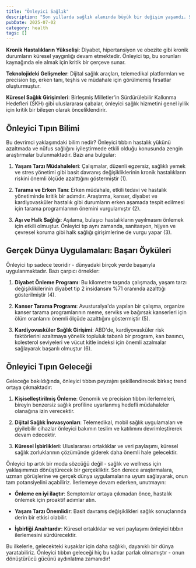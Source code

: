 ```yaml
---
title: "Önleyici Sağlık"
description: "Son yıllarda sağlık alanında büyük bir değişim yaşandı. Semptomlar ortaya çıktıktan sonra tıbbi y..."
pubDate: 2025-07-02
category: health
tags: []
---
```


**Kronik Hastalıkların Yükselişi**: Diyabet, hipertansiyon ve obezite gibi kronik durumların küresel yaygınlığı devam etmektedir. Önleyici tıp, bu sorunları kaynağında ele almak için kritik bir çerçeve sunar.

**Teknolojideki Gelişmeler**: Dijital sağlık araçları, telemedikal platformları ve precision tıp, erken tanı, teşhis ve müdahale için görülmemiş fırsatlar oluşturmuştur.

**Küresel Sağlık Girişimleri**: Birleşmiş Milletler'in Sürdürülebilir Kalkınma Hedefleri (SKH) gibi uluslararası çabalar, önleyici sağlık hizmetini genel iyilik için kritik bir bileşen olarak önceliklendirir.

## Önleyici Tıpın Bilimi

Bu devrimci yaklaşımdaki bilim nedir? Önleyici tıbbın hastalık yükünü azaltmada ve nüfus sağlığını iyileştirmede etkili olduğu konusunda zengin araştırmalar bulunmaktadır. Bazı ana bulgular:

1. **Yaşam Tarzı Müdahaleleri**: Çalışmalar, düzenli egzersiz, sağlıklı yemek ve stres yönetimi gibi basit davranış değişikliklerinin kronik hastalıkların riskini önemli ölçüde azalttığını göstermiştir (1).

2. **Tarama ve Erken Tanı**: Erken müdahale, etkili tedavi ve hastalık yönetiminde kritik bir adımdır. Araştırma, kanser, diyabet ve kardiyovasküler hastalık gibi durumların erken aşamada tespit edilmesi için tarama programlarının önemini vurgulamıştır (2).

3. **Aşı ve Halk Sağlığı**: Aşılama, bulaşıcı hastalıkların yayılmasını önlemek için etkili olmuştur. Önleyici tıp aynı zamanda, sanitasyon, hijyen ve çevresel koruma gibi halk sağlığı girişimlerine de vurgu yapar (3).

## Gerçek Dünya Uygulamaları: Başarı Öyküleri

Önleyici tıp sadece teoridir - dünyadaki birçok yerde başarıyla uygulanmaktadır. Bazı çarpıcı örnekler:

1. **Diyabet Önleme Programı**: Bu kilometre taşında çalışmada, yaşam tarzı değişiklikilerinin diyabet tip 2 insidansını %71 oranında azalttığı gösterilmiştir (4).

2. **Kanser Tarama Programı**: Avusturalya'da yapılan bir çalışma, organize kanser tarama programlarının meme, serviks ve bağırsak kanserleri için ölüm oranlarını önemli ölçüde azalttığını göstermiştir (5).

3. **Kardiyovasküler Sağlık Girişimi**: ABD'de, kardiyovasküler risk faktörlerini azaltmaya yönelik topluluk tabanlı bir program, kan basıncı, kolesterol seviyeleri ve vücut kitle indeksi için önemli azalmalar sağlayarak başarılı olmuştur (6).

## Önleyici Tıpın Geleceği

Geleceğe bakıldığında, önleyici tıbbın peyzajını şekillendirecek birkaç trend ortaya çıkmaktadır:

1. **Kişiselleştirilmiş Önleme**: Genomik ve precision tıbbın ilerlemeleri, bireyin benzersiz sağlık profiline uyarlanmış hedefli müdahaleler olanağına izin verecektir.

2. **Dijital Sağlık İnovasyonları**: Telemedikal, mobil sağlık uygulamaları ve giyilebilir cihazlar önleyici bakımın teslim ve katılımını devrimleştirerek devam edecektir.

3. **Küresel İşbirlikleri**: Uluslararası ortaklıklar ve veri paylaşımı, küresel sağlık zorluklarının çözümünde giderek daha önemli hale gelecektir.

Önleyici tıp artık bir moda sözcüğü değil - sağlık ve wellness için yaklaşımımızı dönüştürecek bir gerçekliktir. Son derece araştırmalara, uzman görüşlerine ve gerçek dünya uygulamalarına uyum sağlayarak, onun tam potansiyelini açabiliriz. İlerlemeye devam ederken, unutmayın:

* **Önleme en iyi ilaçtır**: Semptomlar ortaya çıkmadan önce, hastalık önlemek için proaktif adımlar atın.

* **Yaşam Tarzı Önemlidir**: Basit davranış değişiklikleri sağlık sonuçlarında derin bir etkisi olabilir.

* **İşbirliği Anahtardır**: Küresel ortaklıklar ve veri paylaşımı önleyici tıbbın ilerlemesini sürdürecektir.

Bu ilkelerle, gelecekteki kuşaklar için daha sağlıklı, dayanıklı bir dünya yaratabiliriz. Önleyici tıbbın geleceği hiç bu kadar parlak olmamıştır - onun dönüştürücü gücünü aydınlatma zamanıdır!
